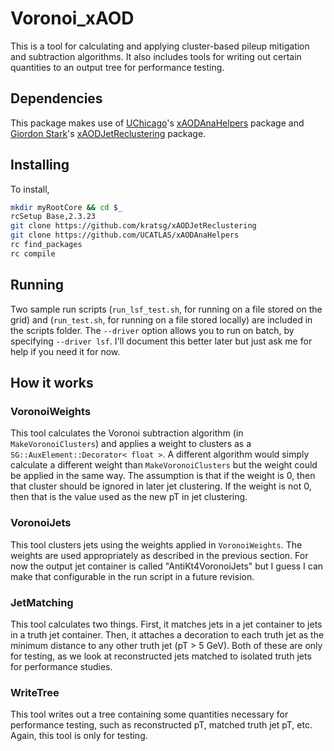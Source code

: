 # Voronoi_xAOD
This is a tool for calculating and applying cluster-based pileup mitigation and subtraction algorithms. It also includes tools for writing out certain quantities to an output tree for performance testing.

## Dependencies
This package makes use of [UChicago](https://github.com/UCATLAS)'s [xAODAnaHelpers](https://github.com/UCATLAS/xAODAnaHelpers) package and [Giordon Stark](https://github.com/kratsg)'s [xAODJetReclustering](https://github.com/kratsg/xAODJetReclustering) package.

## Installing
To install,
```bash
mkdir myRootCore && cd $_
rcSetup Base,2.3.23
git clone https://github.com/kratsg/xAODJetReclustering
git clone https://github.com/UCATLAS/xAODAnaHelpers
rc find_packages
rc compile
```

## Running
Two sample run scripts (`run_lsf_test.sh`, for running on a file stored on the grid) and (`run_test.sh`, for running on a file stored locally) are included in the scripts folder. The `--driver` option allows you to run on batch, by specifying `--driver lsf`. I'll document this better later but just ask me for help if you need it for now.

## How it works
### VoronoiWeights
This tool calculates the Voronoi subtraction algorithm (in `MakeVoronoiClusters`) and applies a weight to clusters as a `SG::AuxElement::Decorator< float >`. A different algorithm would simply calculate a different weight than `MakeVoronoiClusters` but the weight could be applied in the same way. The assumption is that if the weight is 0, then that cluster should be ignored in later jet clustering. If the weight is not 0, then that is the value used as the new pT in jet clustering.
### VoronoiJets
This tool clusters jets using the weights applied in `VoronoiWeights`. The weights are used appropriately as described in the previous section. For now the output jet container is called "AntiKt4VoronoiJets" but I guess I can make that configurable in the run script in a future revision.
### JetMatching
This tool calculates two things. First, it matches jets in a jet container to jets in a truth jet container. Then, it attaches a decoration to each truth jet as the minimum distance to any other truth jet (pT > 5 GeV). Both of these are only for testing, as we look at reconstructed jets matched to isolated truth jets for performance studies.
### WriteTree
This tool writes out a tree containing some quantities necessary for performance testing, such as reconstructed pT, matched truth jet pT, etc. Again, this tool is only for testing.
